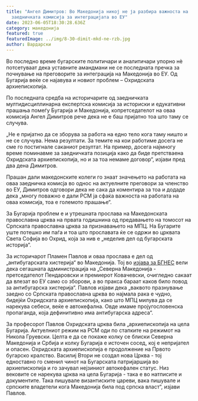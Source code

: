```yaml
---
title: "Ангел Димитров: Во Македонија никој не ја разбира важноста на
  заедничката комисија за интеграцијата во ЕУ"
date: 2023-06-05T18:30:28.636Z
category: македонија
featured: true
featuredImage: ../img/8-30-dimit-mkd-ne-rzb.jpg
author: Вардарски
---
```

<!--StartFragment-->

Во последно време бугарските политичари и аналитичари упорно нѐ потсетуваат дека уставните амандмани не се последната пречка за почнување на преговорите за интеграција на Македонија во ЕУ. Од Бугарија веќе се најавува и новиот проблем – Охридската архиепископија.

<!--EndFragment--><!--StartFragment-->

По последната средба на историчарите од заедничката мултидисциплинарна експертска комисија за историски и едукативни прашања помеѓу Бугарија и Македонија, копретседателот на оваа комисија Ангел Димитров рече дека не е баш пријатно тоа што таму се случува.

„Не е пријатно да се зборува за работа на едно тело кога таму ништо и не се случува. Нема резултати. За темите на кои работиме досега не сме го постигнале саканиот резултат. На пример, досега најмногу време поминавме за заедничката позиција како да биде претстваена Охридската архиепископија, но и за тоа немаме договор“, изјави пред два дена Димитров.

Прашан дали македонските колеги го знаат значењето на работата на оваа заедничка комисја во однос на актуелните преговори за членство во ЕУ, Димитров одговори дека не сака да коментира за тоа и додаде дека „многу поважно е дали РСМ ја сфаќа важноста на работата на оваа комисија, тоа е големото прашање“.

За Бугарија проблем е и утрешната прослава на Македонската православна црква на првата годишнина од предавањето на томосот на Српската православна црква за признавањето на МПЦ. На Бугарите уште потешко им паѓа и тоа што прославата ќе се одржи во црквата Света Софија во Охрид, која за нив е „неделив дел од бугарската историја“.

<!--EndFragment-->

<!--StartFragment-->

За историчарот Пламен Павлов и оваа прослава е дел од „антибугарската хистерија“ во Македонија. Тој во [изјава за БГНЕС](https://bgnes.bg/news/prof-pavlov-chestvaneto-na-srbskiia-tomos-v-okhrid-e-nasilie-nad-istoriiata/) вели дека сегашната администрација на „Северна Македонија - претседателот Пендаровски и премиерот Ковачевски, очигледно сакаат да влезат во ЕУ само со зборови, а во пракса бараат каков било повод за антибугарска хистерија“. Павлов изјави дека „ваквото празнување заедно со Српската православна црква во најмала рака е чудно, бидејќи Охридската архиепископија, како што МПЦ милува да се нарекува себеси, веќе е автокефална. Овде имаме пројугословенска пропаганда, која дефинитивно има антибугарска адреса“.

За професорот Павлов Охридската црква била „архиепископија на цела Бугарија. Актуелниот режим на РСМ оди по стапките на режимот на Никола Груевски. Целта е да се покаже колку се блиски Северна Македонија и Србија и колку Бугарија е источен сосед, кој е непријател и опасен. Охридската архиепископија е продолжение на Првото бугарско кралство. Василиј Втори не создал нова Црква - тој едноставно го сменил чинот на Бугарската патријаршија во архиепископија и го зачувал нејзиниот автокефален статус. Низ вековите се нарекува црква на цела Бугарија - така е во натписите и документите. Така пишувале византиските цареви, вака пишувале и српските владетели кога Македонија била под српска власт“, ​​изјави Павлов.

<!--EndFragment-->